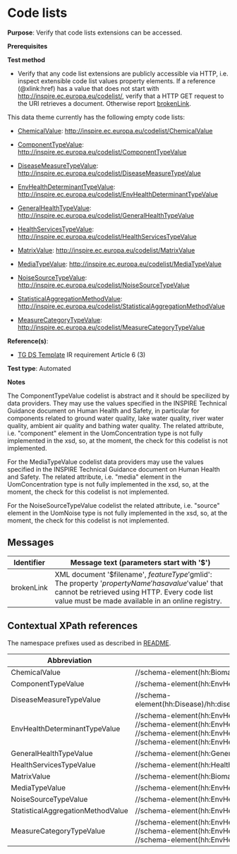 # Code lists

**Purpose**: Verify that code lists extensions can be accessed.

**Prerequisites**

**Test method**

* Verify that any code list extensions are publicly accessible via HTTP, i.e. inspect extensible code list values property elements. If a reference (@xlink:href) has a value that does not start with http://inspire.ec.europa.eu/codelist/, verify that a HTTP GET request to the URI retrieves a document. Otherwise report [brokenLink](#brokenLink).

This data theme currently has the following empty code lists:

* [ChemicalValue](#ChemicalValue): http://inspire.ec.europa.eu/codelist/ChemicalValue

* [ComponentTypeValue](#ComponentTypeValue):  http://inspire.ec.europa.eu/codelist/ComponentTypeValue

* [DiseaseMeasureTypeValue](#DiseaseMeasureTypeValue): http://inspire.ec.europa.eu/codelist/DiseaseMeasureTypeValue

* [EnvHealthDeterminantTypeValue](#EnvHealthDeterminantTypeValue): http://inspire.ec.europa.eu/codelist/EnvHealthDeterminantTypeValue

* [GeneralHealthTypeValue](#GeneralHealthTypeValue): http://inspire.ec.europa.eu/codelist/GeneralHealthTypeValue

* [HealthServicesTypeValue](#HealthServicesTypeValue): http://inspire.ec.europa.eu/codelist/HealthServicesTypeValue

* [MatrixValue](#MatrixValue):  http://inspire.ec.europa.eu/codelist/MatrixValue

* [MediaTypeValue](#MediaTypeValue): http://inspire.ec.europa.eu/codelist/MediaTypeValue

* [NoiseSourceTypeValue](#NoiseSourceTypeValue): http://inspire.ec.europa.eu/codelist/NoiseSourceTypeValue

* [StatisticalAggregationMethodValue](#StatisticalAggregationMethodValue): http://inspire.ec.europa.eu/codelist/StatisticalAggregationMethodValue

* [MeasureCategoryTypeValue](#MeasureCategoryTypeValue): http://inspire.ec.europa.eu/codelist/MeasureCategoryTypeValue


**Reference(s)**: 

* [TG DS Template](./README.md#ref_TG_DS_tmpl) IR requirement Article 6 (3)

**Test type**: Automated

**Notes**

The ComponentTypeValue <a name="ComponentTypeValue"></a> codelist is abstract and it should be specilized by data providers. They may use the values specified in the INSPIRE Technical Guidance document on Human Health and Safety, in particular for components related to ground water quality, lake water quality, river water quality, ambient air quality and bathing water quality. The related attribute, i.e. "component" element in the UomConcentration type is not fully implemented in the xsd, so, at the moment, the check for this codelist is not implemented.

For the MediaTypeValue <a name="MediaTypeValue"></a> codelist data providers may use the values specified in the INSPIRE Technical Guidance document on Human Health and Safety. The related attribute, i.e. "media" element in the UomConcentration type is not fully implemented in the xsd, so, at the moment, the check for this codelist is not implemented.

For the NoiseSourceTypeValue <a name="NoiseSourceTypeValue"></a> codelist the related attribute, i.e. "source" element in the UomNoise type is not fully implemented in the xsd, so, at the moment, the check for this codelist is not implemented.

## Messages

Identifier  |  Message text (parameters start with '$')
---------------------------------------------------------- | -------------------------------------------------------------------------
brokenLink <a name="brokenLink"/>  |  XML document '$filename', $featureType '$gmlid': The property '$propertyName' has a value '$value' that cannot be retrieved using HTTP. Every code list value must be made available in an online registry. 

## Contextual XPath references

The namespace prefixes used as described in [README](./README.md#namespaces).

Abbreviation                                               |  XPath expression      |Multiplicity   |Voidable
---------------------------------------------------------- | -----------------------|---------------|---------------------------------
ChemicalValue <a name="ChemicalValue"></a> | //schema-element(hh:Biomarker)/hh:biomarkerName/hh:BiomarkerType/hh:chemical/@xlink:href | 1 | No
ComponentTypeValue <a name="ComponentTypeValue"></a> | //schema-element(hh:EnvHealthDeterminantConcentrationMeasure)/hh:component/@xlink:href | 1 | No
DiseaseMeasureTypeValue <a name="DiseaseMeasureTypeValue"></a> | //schema-element(hh:Disease)/hh:diseaseMeasure/hh:DiseaseMeasure/hh:diseaseMeasureType/@xlink:href | 1 (1..\* for the parent) | No
EnvHealthDeterminantTypeValue <a name="EnvHealthDeterminantTypeValue"></a> | //schema-element(hh:EnvHealthDeterminantMeasure)/hh:type/@xlink:href <br> //schema-element(hh:EnvHealthDeterminantConcentrationMeasure)/hh:type/@xlink:href <br> //schema-element(hh:EnvHealthDeterminantNoiseMeasure)/hh:type/@xlink:href <br> //schema-element(hh:EnvHealthDeterminantStatisticalData)/hh:type/@xlink:href | 1 | No
GeneralHealthTypeValue <a name="GeneralHealthTypeValue"></a> | //schema-element(hh:GeneralHealthStatistics)/hh:generalHealthName/@xlink:href | 1 | No
HealthServicesTypeValue <a name="HealthServicesTypeValue"></a> | //schema-element(hh:HealthServicesStatistic)/hh:healthServiceType/@xlink:href | 1 | No
MatrixValue <a name="MatrixValue"></a> | //schema-element(hh:Biomarker)/hh:biomarkerName/hh:BiomarkerType/hh:matrix/@xlink:href | 1 | No
MediaTypeValue <a name="MediaTypeValue"></a> | //schema-element(hh:EnvHealthDeterminantConcentrationMeasure )/hh:media/@xlink:href | 1 | No
NoiseSourceTypeValue <a name="NoiseSourceTypeValue"></a> | //schema-element(hh:EnvHealthDeterminantNoiseMeasure )/hh:source/@xlink:href | 1 | No
StatisticalAggregationMethodValue <a name="StatisticalAggregationMethodValue"></a> | //schema-element(hh:EnvHealthDeterminantStatisticalData)/hh:statisticalMethod/@xlink:href | 1 | No
MeasureCategoryTypeValue <a name="MeasureCategoryTypeValue"></a> | //schema-element(hh:EnvHealthDeterminantMeasure)/hh:category/@xlink:href <br> //schema-element(hh:EnvHealthDeterminantConcentrationMeasure)/hh:category/@xlink:href <br> //schema-element(hh:EnvHealthDeterminantNoiseMeasure)/hh:category/@xlink:href | 0..1 | No
